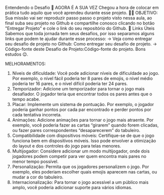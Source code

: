 Entendendo o Desafio
 🎯 AGORA É A SUA VEZ
Chegou a hora de colocar em prática tudo aquilo que você aprendeu durante esse projeto.
👨‍💻 OBJETIVO:
Sua missão vai ser reproduzir passo passo o projeto visto nessa aula, ao final suba seu projeto no Github e compartilhe conosco clicando no botão "Entregar Projeto" e cole o link do seu repositório do Github.
🔗 Links Úteis
Sabemos que toda jornada tem seus desafios, por isso separamos alguns links que podem te ajudar durante esse processo:
-> Veja como entregar seu desafio de projeto no Github: Como entregar seu desafio de projeto.
-> Código-fonte deste Desafio de Projeto:Código-fonte do projeto.
Bons estudos 😉.

MELHORAMENTOS:
1. Níveis de dificuldade: Você pode adicionar níveis de dificuldade ao jogo. Por exemplo, o nível fácil poderia ter 8 pares de emojis, o nível médio poderia ter 16 pares, e o nível difícil poderia ter 24 pares.
2. Temporizador: Adicione um temporizador para tornar o jogo mais desafiador. O jogador teria que encontrar todos os pares antes que o tempo acabe.
3. Placar: Implemente um sistema de pontuação. Por exemplo, o jogador poderia ganhar pontos por cada par encontrado e perder pontos por cada tentativa incorreta.
4. Animações: Adicione animações para tornar o jogo mais atraente. Por exemplo, você poderia fazer as cartas “girarem” quando forem clicadas, ou fazer pares correspondentes “desaparecerem” do tabuleiro.
5. Compatibilidade com dispositivos móveis: Certifique-se de que o jogo funciona bem em dispositivos móveis. Isso pode envolver a otimização do layout e dos controles do jogo para telas menores.
6. Multijogador: Considere adicionar um modo multijogador, onde dois jogadores podem competir para ver quem encontra mais pares no menor tempo possível.
7. Personalização: Permita que os jogadores personalizem o jogo. Por exemplo, eles poderiam escolher quais emojis aparecem nas cartas, ou mudar a cor do tabuleiro.
8. Internacionalização: Para tornar o jogo acessível a um público mais amplo, você poderia adicionar suporte para vários idiomas.
